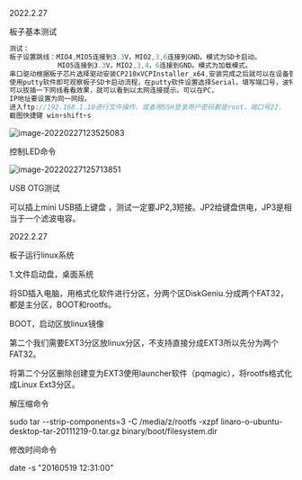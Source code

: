 2022.2.27

板子基本测试

```verilog
测试：
板子设置跳线：MIO4,MIO5连接到3.3V，MIO2,3,6连接到GND。模式为SD卡启动。
		    MIO5连接到3.3V，MIO2,3,4，6连接到GND。模式为加载模式。
串口驱动根据板子芯片选择驱动安装CP210xVCPInstaller_x64,安装完成之后就可以在设备管理器看到UART串口驱动记住串口号。
使用putty软件即可观察板子SD卡启动流程，在putty软件设置选择Serial，填写端口号，波特率115200，打开之后，启动板子就可看到启动进入UBOOT界面了。下面就是进入系统的界面，可以尝试输入一些命令。
可以拔插一下网线看看效果，就可以看到以太网连接提示。可以在PC，
IP地址要设置为同一网段。
进入ftp://192.168.1.10进行文件操作。或者用SSH登录用户密码都是root，端口号22.
截图快捷键 win+shift+s

```

![image-20220227123525083](C:\Users\Administrator\AppData\Roaming\Typora\typora-user-images\image-20220227123525083.png)

控制LED命令

![image-20220227125713851](C:\Users\Administrator\AppData\Roaming\Typora\typora-user-images\image-20220227125713851.png)

USB OTG测试

可以插上mini USB插上键盘 ，测试一定要JP2,3短接。JP2给键盘供电，JP3是相当于一个滤波电容。





2022.2.27

板子运行linux系统

1.文件启动盘，桌面系统

将SD插入电脑，用格式化软件进行分区，分两个区DiskGeniu.分成两个FAT32，都是主分区，BOOT和rootfs。

BOOT，启动区放linux镜像

第二个我们需要EXT3分区放linux分区，不支持直接分成EXT3所以先分为两个FAT32。

将第二个分区删除创建变为EXT3使用launcher软件（pqmagic），将rootfs格式化成Linux Ext3分区。

解压缩命令

sudo tar --strip-components=3 -C /media/z/rootfs -xzpf linaro-o-ubuntu-desktop-tar-20111219-0.tar.gz   binary/boot/filesystem.dir

修改时间命令


 date -s "20160519 12:31:00"